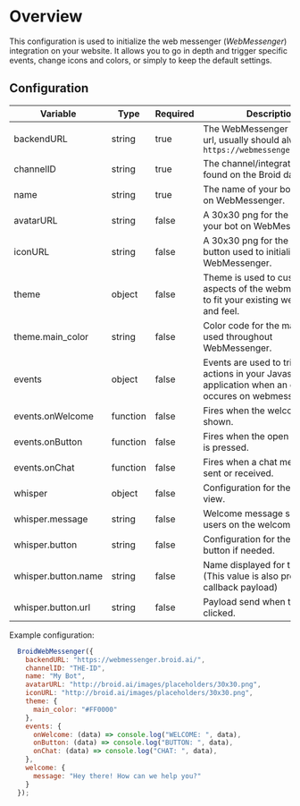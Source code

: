 # Overview

This configuration is used to initialize the web messenger (*WebMessenger*) integration on your website. It allows you to go in depth and trigger specific events, change icons and colors, or simply to keep the default settings.

## Configuration

| Variable         | Type     | Required | Description                                                                                                    |
|------------------|----------|----------|----------------------------------------------------------------------------------------------------------------|
| backendURL       | string   | true     | The WebMessenger application url, usually should always be `https://webmessenger.broid.ai/`                    |
| channelID            | string   | true     | The channel/integration ID found on the Broid dashboard.                                                               |
| name             | string   | true     | The name of your bot displayed on WebMessenger.                                                                |
| avatarURL        | string   | false    | A 30x30 png for the avatar of your bot on WebMessenger.                                                        |
| iconURL          | string   | false    | A 30x30 png for the icon of the button used to initialize WebMessenger.                                        |
| theme            | object   | false    | Theme is used to customize aspects of the webmessenger to fit your existing websites look and feel.            |
| theme.main_color | string   | false    | Color code for the main color used throughout WebMessenger.                                                    |
| events           | object   | false    | Events are used to trigger other actions in your Javascript application when an event occures on webmessenger. |
| events.onWelcome | function | false    | Fires when the welcome view is shown.                                                                              |
| events.onButton  | function | false    | Fires when the open view button is pressed.                                                                    |
| events.onChat    | function | false    | Fires when a chat message is sent or received.                                                                 |
| whisper          | object   | false    | Configuration for the whisper view.                                                                            |
| whisper.message  | string   | false    | Welcome message show to users on the welcome view.                                                             |
| whisper.button   | string   | false    | Configuration for the whisper button if needed.                                                                |
| whisper.button.name | string   | false    | Name displayed for the CTA. (This value is also present in the callback payload)                            |
| whisper.button.url  | string   | false    | Payload send when the CTA is clicked.                                                                       |

Example configuration:

```javascript
  BroidWebMessenger({
    backendURL: "https://webmessenger.broid.ai/",
    channelID: "THE-ID",
    name: "My Bot",
    avatarURL: "http://broid.ai/images/placeholders/30x30.png",
    iconURL: "http://broid.ai/images/placeholders/30x30.png",
    theme: {
      main_color: "#FF0000"
    },
    events: {
      onWelcome: (data) => console.log("WELCOME: ", data),
      onButton: (data) => console.log("BUTTON: ", data),
      onChat: (data) => console.log("CHAT: ", data),
    },
    welcome: {
      message: "Hey there! How can we help you?"
    }
  });
```
